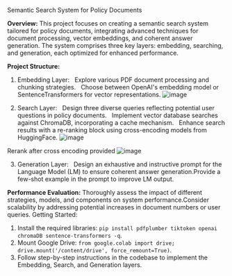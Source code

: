 Semantic Search System for Policy Documents

**Overview:**
This project focuses on creating a semantic search system tailored for policy documents, integrating advanced techniques for document processing, vector embeddings, and coherent answer generation. The system comprises three key layers: embedding, searching, and generation, each optimized for enhanced performance.

**Project Structure:**
1. Embedding Layer:   Explore various PDF document processing and chunking strategies.   Choose between OpenAI's embedding model or SentenceTransformers for vector representations.
![image](https://github.com/pavindannatrajan/HelpMateAI_RAG_GenAI/blob/main/306600208-13900519-31eb-4969-a285-8d69878b4dc7)


2. Search Layer:   Design three diverse queries reflecting potential user questions in policy documents.   Implement vector database searches against ChromaDB, incorporating a cache mechanism.   Enhance search results with a re-ranking block using cross-encoding models from HuggingFace.
![image](https://github.com/pavindannatrajan/HelpMateAI_RAG_GenAI/blob/main/306600351-33012414-75dd-45cd-9dcd-57a7dbfc4d8d)

Rerank after cross encoding provided
![image](https://github.com/pavindannatrajan/HelpMateAI_RAG_GenAI/blob/main/306600459-5b7c42ba-71dc-4511-b3e7-9a8b4e7da82d)

3. Generation Layer:   Design an exhaustive and instructive prompt for the Language Model (LM) to ensure coherent answer generation.Provide a few-shot example in the prompt to improve LM output.

   
**Performance Evaluation:**
Thoroughly assess the impact of different strategies, models, and components on system performance.Consider scalability by addressing potential increases in document numbers or user queries.
Getting Started:
1. Install the required libraries: `pip install pdfplumber tiktoken openai chromaDB sentence-transformers -q`.
2. Mount Google Drive: `from google.colab import drive; drive.mount('/content/drive', force_remount=True)`.
3. Follow step-by-step instructions in the codebase to implement the Embedding, Search, and Generation layers.
